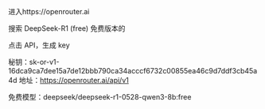 进入https://openrouter.ai

搜索 DeepSeek-R1 (free) 免费版本的

点击 API，生成 key

秘钥：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
地址：https://openrouter.ai/api/v1

免费模型：deepseek/deepseek-r1-0528-qwen3-8b:free
